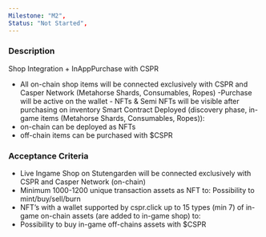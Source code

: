 ```yaml
---
Milestone: "M2",
Status: "Not Started",
---
```

<!--lang:en--> 
### Description

Shop Integration + InAppPurchase with CSPR

- All on-chain shop items will be connected exclusively with CSPR and Casper Network (Metahorse Shards, Consumables, Ropes)
-Purchase will be active on the wallet - NFTs & Semi NFTs will be visible after purchasing on inventory Smart Contract Deployed (discovery phase, in-game items (Metahorse Shards, Consumables, Ropes)):
- on-chain can be deployed as NFTs
- off-chain items can be purchased with $CSPR


### Acceptance Criteria
- Live Ingame Shop on Stutengarden will be connected exclusively with CSPR and Casper Network (on-chain)
- Minimum 1000-1200 unique transaction assets as NFT to: Possibility to mint/buy/sell/burn
- NFT’s with a wallet supported by cspr.click up to 15 types (min 7) of in-game on-chain assets (are added to in-game shop) to:
- Possibility to buy in-game off-chains assets with $CSPR